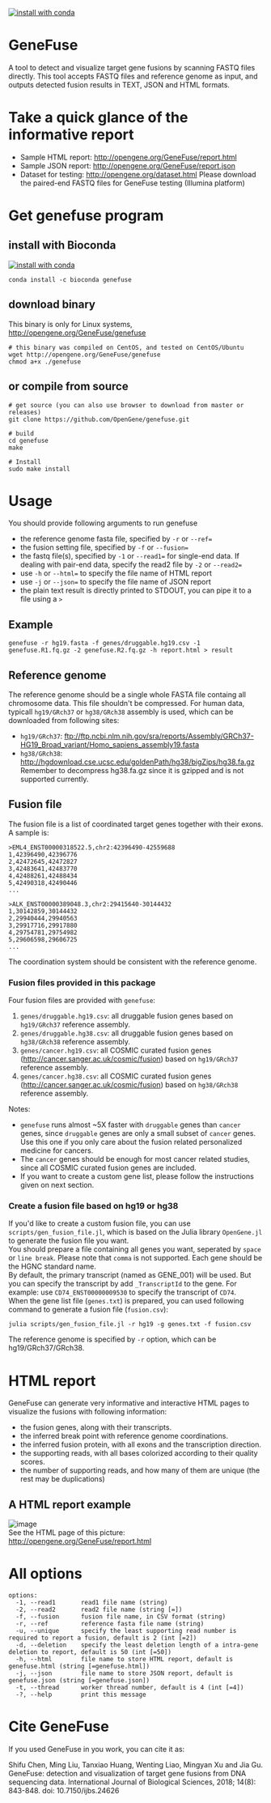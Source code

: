 [![install with conda](
https://anaconda.org/bioconda/genefuse/badges/version.svg)](https://anaconda.org/bioconda/genefuse)
# GeneFuse
A tool to detect and visualize target gene fusions by scanning FASTQ files directly. This tool accepts FASTQ files and reference genome as input, and outputs detected fusion results in TEXT, JSON and HTML formats.

# Take a quick glance of the informative report
* Sample HTML report: http://opengene.org/GeneFuse/report.html
* Sample JSON report: http://opengene.org/GeneFuse/report.json
* Dataset for testing: http://opengene.org/dataset.html  Please download the paired-end FASTQ files for GeneFuse testing (Illumina platform)

# Get genefuse program
## install with Bioconda
[![install with conda](
https://anaconda.org/bioconda/genefuse/badges/version.svg)](https://anaconda.org/bioconda/genefuse)
```shell
conda install -c bioconda genefuse
```
## download binary
This binary is only for Linux systems, http://opengene.org/GeneFuse/genefuse
```shell
# this binary was compiled on CentOS, and tested on CentOS/Ubuntu
wget http://opengene.org/GeneFuse/genefuse
chmod a+x ./genefuse
```
## or compile from source
```shell
# get source (you can also use browser to download from master or releases)
git clone https://github.com/OpenGene/genefuse.git

# build
cd genefuse
make

# Install
sudo make install
```

# Usage
You should provide following arguments to run genefuse
* the reference genome fasta file, specified by `-r` or `--ref=`
* the fusion setting file, specified by `-f` or `--fusion=`
* the fastq file(s), specified by `-1` or `--read1=` for single-end data. If dealing with pair-end data, specify the read2 file by `-2` or `--read2=`
* use `-h` or `--html=` to specify the file name of HTML report
* use `-j` or `--json=` to specify the file name of JSON report
* the plain text result is directly printed to STDOUT, you can pipe it to a file using a `>`

## Example
```shell
genefuse -r hg19.fasta -f genes/druggable.hg19.csv -1 genefuse.R1.fq.gz -2 genefuse.R2.fq.gz -h report.html > result
```

## Reference genome
The reference genome should be a single whole FASTA file containg all chromosome data. This file shouldn't be compressed. For human data, typicall `hg19/GRch37` or `hg38/GRch38` assembly is used, which can be downloaded from following sites:
* `hg19/GRch37`: ftp://ftp.ncbi.nlm.nih.gov/sra/reports/Assembly/GRCh37-HG19_Broad_variant/Homo_sapiens_assembly19.fasta
* `hg38/GRch38`: http://hgdownload.cse.ucsc.edu/goldenPath/hg38/bigZips/hg38.fa.gz  Remember to decompress hg38.fa.gz since it is gzipped and is not supported currently.

## Fusion file
The fusion file is a list of coordinated target genes together with their exons. A sample is:
```CSV
>EML4_ENST00000318522.5,chr2:42396490-42559688
1,42396490,42396776
2,42472645,42472827
3,42483641,42483770
4,42488261,42488434
5,42490318,42490446
...

>ALK_ENST00000389048.3,chr2:29415640-30144432
1,30142859,30144432
2,29940444,29940563
3,29917716,29917880
4,29754781,29754982
5,29606598,29606725
...
```
The coordination system should be consistent with the reference genome.  
### Fusion files provided in this package
Four fusion files are provided with `genefuse`:
1. `genes/druggable.hg19.csv`: all druggable fusion genes based on `hg19/GRch37` reference assembly.
2. `genes/druggable.hg38.csv`: all druggable fusion genes based on `hg38/GRch38` reference assembly.
3. `genes/cancer.hg19.csv`: all COSMIC curated fusion genes (http://cancer.sanger.ac.uk/cosmic/fusion) based on `hg19/GRch37` reference assembly.
4. `genes/cancer.hg38.csv`: all COSMIC curated fusion genes (http://cancer.sanger.ac.uk/cosmic/fusion) based on `hg38/GRch38` reference assembly.

Notes:
* `genefuse` runs almost ~5X faster with `druggable` genes than `cancer` genes, since `druggable` genes are only a small subset of `cancer` genes. Use this one if you only care about the fusion related personalized medicine for cancers.
* The `cancer` genes should be enough for most cancer related studies, since all COSMIC curated fusion genes are included.
* If you want to create a custom gene list, please follow the instructions given on next section.
### Create a fusion file based on hg19 or hg38
If you'd like to create a custom fusion file, you can use `scripts/gen_fusion_file.jl`, which is based on the Julia library `OpenGene.jl` to generate the fusion file you want.   
You should prepare a file containing all genes you want, seperated by `space` or `line break`. Please note that `comma` is not supported. Each gene should be the HGNC standard name.  
By default, the primary transcript (named as GENE_001) will be used. But you can specify the transcript by add `_TranscriptId` to the gene. For example: use `CD74_ENST00000009530` to specify the transcript of `CD74`.   
When the gene list file (`genes.txt`) is prepared, you can used following command to generate a fusion file (`fusion.csv`):
```shell
julia scripts/gen_fusion_file.jl -r hg19 -g genes.txt -f fusion.csv
```
The reference genome is specified by `-r` option, which can be hg19/GRch37/GRch38.

# HTML report
GeneFuse can generate very informative and interactive HTML pages to visualize the fusions with following information:
* the fusion genes, along with their transcripts.
* the inferred break point with reference genome coordinations.
* the inferred fusion protein, with all exons and the transcription direction.
* the supporting reads, with all bases colorized according to their quality scores.
* the number of supporting reads, and how many of them are unique (the rest may be duplications)
## A HTML report example
![image](http://www.opengene.org/GeneFuse/eml4alk.png)  
See the HTML page of this picture: http://opengene.org/GeneFuse/report.html

# All options
```
options:
  -1, --read1       read1 file name (string)
  -2, --read2       read2 file name (string [=])
  -f, --fusion      fusion file name, in CSV format (string)
  -r, --ref         reference fasta file name (string)
  -u, --unique      specify the least supporting read number is required to report a fusion, default is 2 (int [=2])
  -d, --deletion    specify the least deletion length of a intra-gene deletion to report, default is 50 (int [=50])
  -h, --html        file name to store HTML report, default is genefuse.html (string [=genefuse.html])
  -j, --json        file name to store JSON report, default is genefuse.json (string [=genefuse.json])
  -t, --thread      worker thread number, default is 4 (int [=4])
  -?, --help        print this message
```

# Cite GeneFuse
If you used GeneFuse in you work, you can cite it as: 

Shifu Chen, Ming Liu, Tanxiao Huang, Wenting Liao, Mingyan Xu and Jia Gu. GeneFuse: detection and visualization of target gene fusions from DNA sequencing data. International Journal of Biological Sciences, 2018; 14(8): 843-848. doi: 10.7150/ijbs.24626
